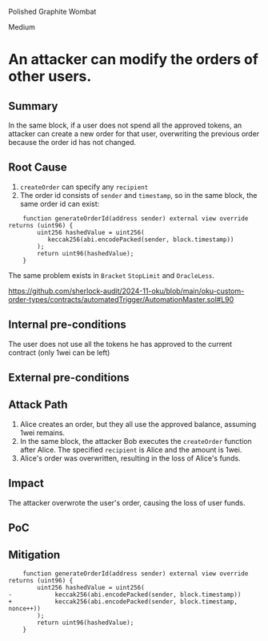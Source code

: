 Polished Graphite Wombat

Medium

# An attacker can modify the orders of other users.

## Summary
In the same block, if a user does not spend all the approved tokens, an attacker can create a new order for that user, overwriting the previous order because the order id has not changed.

## Root Cause
1. `createOrder` can specify any `recipient`
2. The order id consists of `sender` and `timestamp`, so in the same block, the same order id can exist:

```solidity
    function generateOrderId(address sender) external view override returns (uint96) {
        uint256 hashedValue = uint256(
           keccak256(abi.encodePacked(sender, block.timestamp))
        );
        return uint96(hashedValue);
    }
```

The same problem exists in `Bracket` `StopLimit` and `OracleLess`.

https://github.com/sherlock-audit/2024-11-oku/blob/main/oku-custom-order-types/contracts/automatedTrigger/AutomationMaster.sol#L90

## Internal pre-conditions
The user does not use all the tokens he has approved to the current contract (only 1wei can be left)

## External pre-conditions


## Attack Path
1. Alice creates an order, but they all use the approved balance, assuming 1wei remains.
2. In the same block, the attacker Bob executes the `createOrder` function after Alice. The specified `recipient` is Alice and the amount is 1wei.
3. Alice's order was overwritten, resulting in the loss of Alice's funds.

## Impact
The attacker overwrote the user's order, causing the loss of user funds.

## PoC

## Mitigation
```solidity
    function generateOrderId(address sender) external view override returns (uint96) {
        uint256 hashedValue = uint256(
-            keccak256(abi.encodePacked(sender, block.timestamp))
+            keccak256(abi.encodePacked(sender, block.timestamp, nonce++))
        );
        return uint96(hashedValue);
    }

```